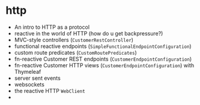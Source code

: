 # http
 - An intro to HTTP as a protocol 
 - reactive in the world of HTTP (how do u get backpressure?) 
 - MVC-style controllers (`CustomerRestController`)
 - functional reactive endpoints (`SimpleFunctionalEndpointConfiguration`) 
 - custom route predicates (`CustomRoutePredicates`)
 - fn-reactive Customer REST endpoints (`CustomerEndpointConfiguration`)
 - fn-reactive Customer HTTP views (`CustomerEndpointConfiguration`) with Thymeleaf
 - server sent events 
 - websockets 
 - the reactive HTTP `WebClient`
 - 
